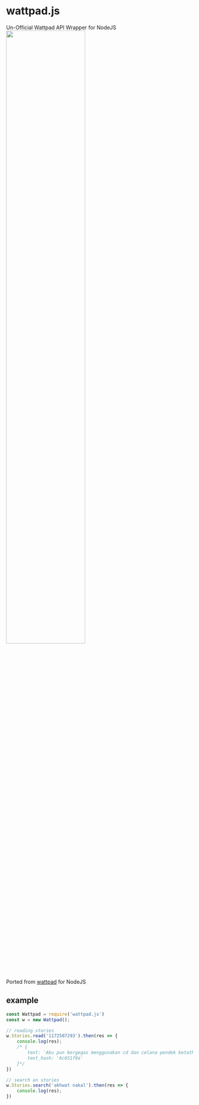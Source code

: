 # wattpad.js
Un-Official Wattpad API Wrapper for NodeJS
<img src="https://a.wattpad.com/image/supportfooterlogo.png" width="65%">

Ported from [wattpad](https://github.com/ardzz/wattpad "wattpad") for NodeJS

## example
```javascript
const Wattpad = require('wattpad.js')
const w = new Wattpad();

// reading stories
w.Stories.read('1172507293').then(res => {
    console.log(res);
    /* {
        text: 'Aku pun bergegas menggunakan cd dan celana pendek ketatku , tidak lupa aku menggunakan sweater olahraga ku tanpa dalaman apapun lagi, aku bahkan belum mencuci sisa orgasme di meme...',
        text_hash: '6c651f9a'
    }*/
})

// search an stories
w.Stories.search('akhwat nakal').then(res => {
    console.log(res);
})
```